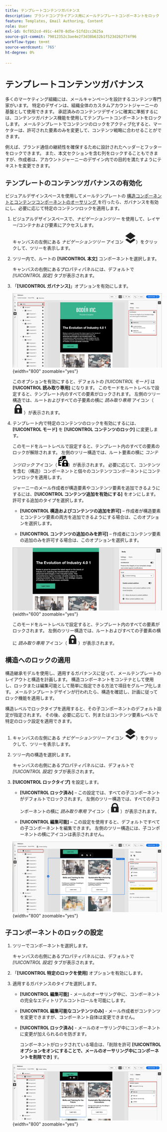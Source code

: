 ```yaml
---
title: テンプレートコンテンツガバナンス
description: ブランドコンプライアンス用にメールテンプレートコンポーネントをロック - Journey Optimizer B2B editionで、ガバナンスモードの設定、コンテンツ編集の制御、アカウントジャーニー作成者の権限の管理を行います。
feature: Templates, Email Authoring, Content
role: User
exl-id: 0cf852cd-491c-4478-8d5e-51fd2cc2625a
source-git-commit: 79012352c3ae4e2f3d38b632b1f523d262f74f96
workflow-type: tm+mt
source-wordcount: '765'
ht-degree: 0%

---
```


# テンプレートコンテンツガバナンス

多くのマーケティング組織には、メールキャンペーンを設計するコンテンツ専門家がいます。 特定のデザインは、組織全体のカスタムアカウントジャーニーの基盤として使用できます。 承認済みのコンテンツデザインに確実に準拠するには、コンテンツガバナンス機能を使用してテンプレートコンポーネントをロックします。 メールテンプレートでコンテンツのロックをアクティブ化すると、マーケターは、許可された要素のみを変更して、コンテンツ戦略に合わせることができます。

例えば、ブランド通信の継続性を確保するために設計されたヘッダーとフッターをロックできます。 また、本文セクションを含む列をロックすることもできますが、作成者は、アカウントジャーニーのデザイン内での目的を満たすようにテキストを変更できます。

## テンプレートのコンテンツガバナンスの有効化

ビジュアルデザインスペースを使用してメールテンプレートの [ 構造コンポーネントとコンテンツコンポーネントのオーサリング ](./email-template-authoring.md) を行ったら、ガバナンスを有効にし、必要に応じて特定のコンテンツロックを適用します。

1. ビジュアルデザインスペースで、_ナビゲーションツリー_ を使用して、レイヤー/コンテナおよび要素にアクセスします。

   キャンバスの左側にある _ナビゲーションツリー_ アイコン ![ リンクアイコン ](../assets/do-not-localize/icon-navigation-tree.svg)）をクリックして、ツリーを表示します。

1. ツリー内で、ルートの **[!UICONTROL 本文]** コンポーネントを選択します。

   キャンバスの右側にあるプロパティパネルには、デフォルトで _[!UICONTROL 設定]_ タブが表示されます。

1. 「**[!UICONTROL ガバナンス]**」オプションを有効にします。

   ![ メールテンプレートのガバナンスの有効化 ](./assets/governance-template-enable.png){width="800" zoomable="yes"}

   このオプションを有効にすると、デフォルトの _[!UICONTROL モード]_ は **[!UICONTROL 読み取り専用]** になります。 このモードをルートレベルで設定すると、テンプレート内のすべての要素がロックされます。 左側のツリー構造では、ルートおよびすべての子要素の横に _読み取り専用_ アイコン（![ 読み取り専用アイコン ](../assets/do-not-localize/icon-tree-lock.svg)）が表示されます。

1. テンプレート内で特定のコンテンツのロックを有効にするには、**[!UICONTROL モード]** を **[!UICONTROL コンテンツのロック]** に変更します。

   このモードをルートレベルで設定すると、テンプレート内のすべての要素のロックが解除されます。 左側のツリー構造では、ルート要素の横に _コンテンツロック_ アイコン（![ コンテンツロックアイコン ](../assets/do-not-localize/icon-tree-content-lock.svg)）が表示されます。 必要に応じて、コンテンツを含む（構造）コンポーネントと個々のコンテンツコンポーネントにコンテンツロックを適用します。

   ジャーニーのメール作成者が構造要素やコンテンツ要素を追加できるようにするには、**[!UICONTROL コンテンツ追加を有効にする]** をオンにします。 許可する追加のタイプを選択します。

   * **[!UICONTROL 構造およびコンテンツの追加を許可]** – 作成者が構造要素とコンテンツ要素の両方を追加できるようにする場合は、このオプションを選択します。

   * **[!UICONTROL コンテンツの追加のみを許可]** – 作成者にコンテンツ要素の追加のみを許可する場合は、このオプションを選択します。

   ![ コンテンツの追加を有効にする ](./assets/governance-template-content-additions.png){width="600" zoomable="yes"}

   このモードをルートレベルで設定すると、テンプレート内のすべての要素がロックされます。 左側のツリー構造では、ルートおよびすべての子要素の横に _読み取り専用_ アイコン（![ 読み取り専用アイコン ](../assets/do-not-localize/icon-tree-lock.svg)）が表示されます。
<!-- 

   
- ![Link icon](../assets/do-not-localize/icon-navigation-tree.svg)
- ![Read only icon](../assets/do-not-localize/icon-tree-lock.svg)
- ![Content edit icon](../assets/do-not-localize/icon-tree-content-lock.svg)
- ![Content edit icon](../assets/do-not-localize/icon-tree-edit-text.svg)
- ![Edit element](../assets/do-not-localize/icon-edit.svg) -->

## 構造へのロックの適用

構造継承モデルを使用し、適用するガバナンスに従って、メールテンプレートのレイアウトと構造を計画します。 構造コンポーネントをコンテナとして使用し、ロックまたは編集可能として簡単に指定できる方法で項目をグループ化します。 メールテンプレートデザインが行われたら、構造を確認し、計画に従ってロック機能を適用します。

構造レベルでロックタイプを適用すると、その子コンポーネントのデフォルト設定が指定されます。 その後、必要に応じて、列またはコンテンツ要素レベルで特定のロック設定を適用できます。

1. キャンバスの左側にある _ナビゲーションツリー_ アイコン ![ リンクアイコン ](../assets/do-not-localize/icon-navigation-tree.svg)）をクリックして、ツリーを表示します。

1. ツリー内の構造を選択します。

   キャンバスの右側にあるプロパティパネルには、デフォルトで _[!UICONTROL 設定]_ タブが表示されます。

1. **[!UICONTROL ロックタイプ]** を設定します。

   * **[!UICONTROL ロック済み]** – この設定では、すべての子コンポーネントがデフォルトでロックされます。 左側のツリー構造では、すべての子コンポーネントの横に _読み取り専用_ アイコン（![ 読み取り専用アイコン ](../assets/do-not-localize/icon-tree-lock.svg)）が表示されます。

   * **[!UICONTROL 編集可能]** – この設定を使用すると、デフォルトですべての子コンポーネントを編集できます。 左側のツリー構造には、子コンポーネントの横にアイコンは表示されません。

   ![ 構造コンポーネントにコンテンツロックを適用する ](./assets/governance-template-structure-locking.png){width="800" zoomable="yes"}

## 子コンポーネントのロックの設定

1. ツリーでコンポーネントを選択します。

   キャンバスの右側にあるプロパティパネルには、デフォルトで _[!UICONTROL 設定]_ タブが表示されます。

1. 「**[!UICONTROL 特定のロックを使用]** オプションを有効にします。

1. 適用するガバナンスのタイプを選択します。

   * **[!UICONTROL 編集可能]** - メールのオーサリング中に、コンポーネントの完全なエディトリアルコントロールを可能にします。
   * **[!UICONTROL 編集可能なコンテンツのみ]** - メール作成者がコンテンツを変更できますが、コンポーネント自体は変更できません。
   * **[!UICONTROL ロック済み]** - メールのオーサリング中にコンポーネントに変更が加えられるのを防ぎます。

     コンポーネントがロックされている場合は、「削除を許可 **[!UICONTROL オプションをオンにすることで、メールのオーサリング中にコンポーネントを削除でき]** す。

   ![ 子コンポーネントへのコンテンツロックの適用 ](./assets/governance-template-component-locking.png){width="800" zoomable="yes"}

